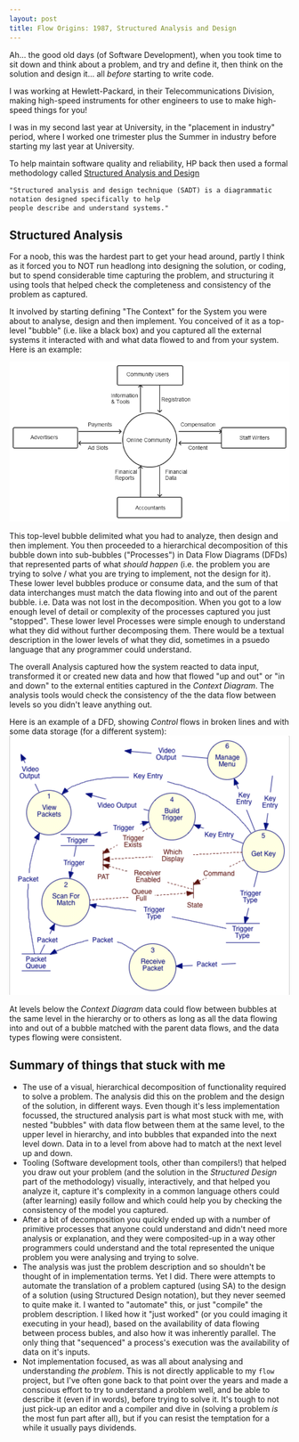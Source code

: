 ```yaml
---
layout: post
title: Flow Origins: 1987, Structured Analysis and Design
--- 
```


Ah... the good old days (of Software Development), when you took time to sit down and think about a problem, 
and try and define it, then think on the solution and design it... all _before_ starting to write code.

I was working at Hewlett-Packard, in their Telecommunications Division, making high-speed instruments for other
engineers to use to make high-speed things for you!

I was in my second last year at University, in the "placement in industry" period, where I worked one trimester 
plus the Summer in industry before starting my last year at University.

To help maintain software quality and reliability, HP back then used a formal methodology called 
[Structured Analysis and Design](https://en.wikipedia.org/wiki/Structured_analysis_and_design_technique)

    "Structured analysis and design technique (SADT) is a diagrammatic notation designed specifically to help 
    people describe and understand systems."

## Structured Analysis
For a noob, this was the hardest part to get your head around, partly I think as it forced you to NOT run
headlong into designing the solution, or coding, but to spend considerable time capturing the problem, 
and structuring it using tools that helped check the completeness and consistency of the problem as captured.

It involved by starting defining "The Context" for the System you were about to analyse, design and then implement.
You conceived of it as a top-level "bubble" (i.e. like a black box) and you captured all the external systems it
interacted with and what data flowed to and from your system. Here is an example:

![Image of Context Diagram](../images/cd.png)

This top-level bubble delimited what you had to analyze, then design and then implement. You then proceeded to a 
hierarchical decomposition of this bubble down into sub-bubbles ("Processes") in Data Flow Diagrams (DFDs)
that represented parts of what _should happen_ 
(i.e. the problem you are trying to solve / what you are trying to implement, not the design for it). These lower
level bubbles produce or consume data, and the sum of that data interchanges must match the data flowing into and
out of the parent bubble. i.e. Data was not lost in the decomposition. 
When you got to a low enough level of detail or complexity of the processes captured you just "stopped". These lower
level Processes were simple enough to understand what they did without further decomposing them. There would be a 
textual description in the lower levels of what they did, sometimes in a psuedo language that any programmer could
understand.

The overall Analysis captured how the system reacted to data 
input, transformed it or created new data and how that flowed "up and out" or "in and down" to the external entities captured 
in the _Context Diagram_. The analysis tools would check the consistency of the the data flow between levels so you
didn't leave anything out.

Here is an example of a DFD, showing _Control_ flows in broken lines and with some data storage (for a different 
system):
![Data Flow Diagram Example](../images/dfd.png)

At levels below the _Context Diagram_ data could flow between bubbles at the same level in the hierarchy or to others
as long as all the data flowing into and out of a bubble matched with the parent data flows, and the data types
flowing were consistent.

## Summary of things that stuck with me
* The use of a visual, hierarchical  decomposition of functionality required to solve a problem. 
  The analysis did this on the problem and the design of the solution, in different ways. Even though
  it's less implementation focussed, the structured analysis part is what most stuck with me,
  with nested "bubbles" with data flow between them at the same level, to the upper level in hierarchy, 
  and into bubbles that expanded into the next level down. Data in to a level from above had to match
  at the next level up and down.
* Tooling (Software development tools, other than compilers!) that helped you draw out your problem (and the solution
  in the _Structured Design_ part of the methodology) visually, interactively, and that helped you analyze it, capture
  it's complexity in a common language others could (after learning) easily follow and which could help you by
  checking the consistency of the model you captured.
* After a bit of decomposition you quickly ended up with a number of primitive processes that anyone could understand
  and didn't need more analysis or explanation, and they were composited-up in a way other programmers could understand
  and the total represented the unique problem you were analysing and trying to solve.
* The analysis was just the problem description and so shouldn't be thought of in implementation
  terms. Yet I did. There were attempts to automate the translation of a problem captured (using SA) to the design of 
  a solution (using Structured Design notation), but they never seemed to quite make it.
  I wanted to "automate" this, or just "compile" the problem description.
  I liked how it "just worked" (or you could imaging it executing in your head), based on the availability of data 
  flowing between process bubles, and also how it was inherently parallel. The only thing that "sequenced" a process's execution was the 
  availability of data on it's inputs.
* Not implementation focused, as was all about analysing and understanding _the problem_.
  This is not directly applicable to my `flow` project, but I've often gone back to that point over the years
  and made a conscious effort to try to understand a problem well, and be able to describe it (even if in words),
  before trying to solve it. It's tough to not just pick-up an editor and a compiler and dive in (solving a problem
  _is_ the most fun part after all), but if you can resist the temptation for a while it usually pays dividends.